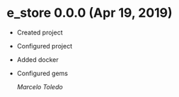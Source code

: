 # e_store 0.0.0 (Apr 19, 2019)

* Created project
* Configured project
* Added docker
* Configured gems

  *Marcelo Toledo*
